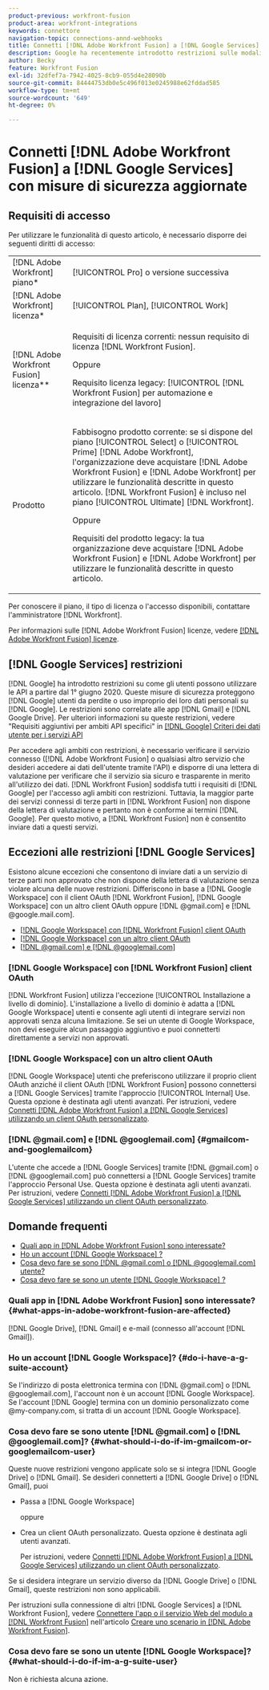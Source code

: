 ```yaml
---
product-previous: workfront-fusion
product-area: workfront-integrations
keywords: connettore
navigation-topic: connections-annd-webhooks
title: Connetti [!DNL Adobe Workfront Fusion] a [!DNL Google Services] con misure di sicurezza aggiornate
description: Google ha recentemente introdotto restrizioni sulle modalità di utilizzo delle API da parte degli utenti. In questo articolo viene descritto come connettersi [!DNL Adobe Workfront Fusion] a Google tenendo conto di queste misure di protezione per gli aggiornamenti.
author: Becky
feature: Workfront Fusion
exl-id: 32dfef7a-7942-4025-8cb9-055d4e28090b
source-git-commit: 84444753db0e5c496f013e0245988e62fddad585
workflow-type: tm+mt
source-wordcount: '649'
ht-degree: 0%

---
```


# Connetti [!DNL Adobe Workfront Fusion] a [!DNL Google Services] con misure di sicurezza aggiornate

## Requisiti di accesso

Per utilizzare le funzionalità di questo articolo, è necessario disporre dei seguenti diritti di accesso:

<table style="table-layout:auto">
 <col> 
 <col> 
 <tbody> 
  <tr> 
   <td role="rowheader">[!DNL Adobe Workfront] piano*</td> 
   <td> <p>[!UICONTROL Pro] o versione successiva</p> </td> 
  </tr> 
  <tr data-mc-conditions=""> 
   <td role="rowheader">[!DNL Adobe Workfront] licenza*</td> 
   <td> <p>[!UICONTROL Plan], [!UICONTROL Work]</p> </td> 
  </tr> 
  <tr> 
   <td role="rowheader">[!DNL Adobe Workfront Fusion] licenza**</td> 
   <td>
   <p>Requisiti di licenza correnti: nessun requisito di licenza [!DNL Workfront Fusion].</p>
   <p>Oppure</p>
   <p>Requisito licenza legacy: [!UICONTROL [!DNL Workfront Fusion] per automazione e integrazione del lavoro] </p>
   </td> 
  </tr> 
  <tr> 
   <td role="rowheader">Prodotto</td> 
   <td>
   <p>Fabbisogno prodotto corrente: se si dispone del piano [!UICONTROL Select] o [!UICONTROL Prime] [!DNL Adobe Workfront], l'organizzazione deve acquistare [!DNL Adobe Workfront Fusion] e [!DNL Adobe Workfront] per utilizzare le funzionalità descritte in questo articolo. [!DNL Workfront Fusion] è incluso nel piano [!UICONTROL Ultimate] [!DNL Workfront].</p>
   <p>Oppure</p>
   <p>Requisiti del prodotto legacy: la tua organizzazione deve acquistare [!DNL Adobe Workfront Fusion] e [!DNL Adobe Workfront] per utilizzare le funzionalità descritte in questo articolo.</p>
   </td> 
  </tr> 
 </tbody> 
</table>

Per conoscere il piano, il tipo di licenza o l&#39;accesso disponibili, contattare l&#39;amministratore [!DNL Workfront].

Per informazioni sulle [!DNL Adobe Workfront Fusion] licenze, vedere [[!DNL Adobe Workfront Fusion] licenze](../../workfront-fusion/get-started/license-automation-vs-integration.md).

## [!DNL Google Services] restrizioni

[!DNL Google] ha introdotto restrizioni su come gli utenti possono utilizzare le API a partire dal 1° giugno 2020. Queste misure di sicurezza proteggono [!DNL Google] utenti da perdite o uso improprio dei loro dati personali su [!DNL Google]. Le restrizioni sono correlate alle app [!DNL Gmail] e [!DNL Google Drive]. Per ulteriori informazioni su queste restrizioni, vedere &quot;Requisiti aggiuntivi per ambiti API specifici&quot; in [[!DNL Google] Criteri dei dati utente per i servizi API](https://developers.google.com/terms/api-services-user-data-policy#additional_requirements_for_specific_api_scopes)

Per accedere agli ambiti con restrizioni, è necessario verificare il servizio connesso ([!DNL Adobe Workfront Fusion] o qualsiasi altro servizio che desideri accedere ai dati dell&#39;utente tramite l&#39;API) e disporre di una lettera di valutazione per verificare che il servizio sia sicuro e trasparente in merito all&#39;utilizzo dei dati. [!DNL Workfront Fusion] soddisfa tutti i requisiti di [!DNL Google] per l&#39;accesso agli ambiti con restrizioni. Tuttavia, la maggior parte dei servizi connessi di terze parti in [!DNL Workfront Fusion] non dispone della lettera di valutazione e pertanto non è conforme ai termini [!DNL Google]. Per questo motivo, a [!DNL Workfront Fusion] non è consentito inviare dati a questi servizi.

## Eccezioni alle restrizioni [!DNL Google Services]

Esistono alcune eccezioni che consentono di inviare dati a un servizio di terze parti non approvato che non dispone della lettera di valutazione senza violare alcuna delle nuove restrizioni. Differiscono in base a [!DNL Google Workspace] con il client OAuth [!DNL Workfront Fusion], [!DNL Google Workspace] con un altro client OAuth oppure [!DNL @gmail.com] e [!DNL @google.mail.com].

* [[!DNL Google Workspace] con  [!DNL Workfront Fusion] client OAuth](#g-suite-with-workfront-fusion-oauth-client)
* [[!DNL Google Workspace] con un altro client OAuth](#g-suite-with-another-oauth-client)
* [[!DNL @gmail.com] e [!DNL @googlemail.com]](#gmailcom-and-googlemailcom)

### [!DNL Google Workspace] con [!DNL Workfront Fusion] client OAuth

[!DNL Workfront Fusion] utilizza l&#39;eccezione [!UICONTROL Installazione a livello di dominio]. L&#39;installazione a livello di dominio è adatta a [!DNL Google Workspace] utenti e consente agli utenti di integrare servizi non approvati senza alcuna limitazione. Se sei un utente di Google Workspace, non devi eseguire alcun passaggio aggiuntivo e puoi connetterti direttamente a servizi non approvati.

### [!DNL Google Workspace] con un altro client OAuth

[!DNL Google Workspace] utenti che preferiscono utilizzare il proprio client OAuth anziché il client OAuth [!DNL Workfront Fusion] possono connettersi a [!DNL Google Services] tramite l&#39;approccio [!UICONTROL Internal] Use. Questa opzione è destinata agli utenti avanzati. Per istruzioni, vedere [Connetti [!DNL Adobe Workfront Fusion] a [!DNL Google Services] utilizzando un client OAuth personalizzato](../../workfront-fusion/connections/connect-fusion-to-google-using-oauth.md).

### [!DNL @gmail.com] e [!DNL @googlemail.com] {#gmailcom-and-googlemailcom}

L&#39;utente che accede a [!DNL Google Services] tramite [!DNL @gmail.com] o [!DNL @googlemail.com] può connettersi a [!DNL Google Services] tramite l&#39;approccio Personal Use. Questa opzione è destinata agli utenti avanzati. Per istruzioni, vedere [Connetti [!DNL Adobe Workfront Fusion] a [!DNL Google Services] utilizzando un client OAuth personalizzato](../../workfront-fusion/connections/connect-fusion-to-google-using-oauth.md).

## Domande frequenti

* [Quali app in  [!DNL Adobe Workfront Fusion]  sono interessate?](#what-apps-in-adobe-workfront-fusion-are-affected)
* [Ho un account  [!DNL Google Workspace] ?](#do-i-have-a-g-suite-account)
* [Cosa devo fare se sono  [!DNL @gmail.com] o [!DNL @googlemail.com] utente?](#what-should-i-do-if-im-gmailcom-or-googlemailcom-user)
* [Cosa devo fare se sono un utente  [!DNL Google Workspace] ?](#what-should-i-do-if-im-a-g-suite-user)

### Quali app in [!DNL Adobe Workfront Fusion] sono interessate? {#what-apps-in-adobe-workfront-fusion-are-affected}

[!DNL Google Drive], [!DNL Gmail] e e-mail (connesso all&#39;account [!DNL Gmail]).

### Ho un account [!DNL Google Workspace]? {#do-i-have-a-g-suite-account}

Se l&#39;indirizzo di posta elettronica termina con [!DNL @gmail.com] o [!DNL @googlemail.com], l&#39;account non è un account [!DNL Google Workspace]. Se l&#39;account [!DNL Google] termina con un dominio personalizzato come @my-company.com, si tratta di un account [!DNL Google Workspace].

### Cosa devo fare se sono utente [!DNL @gmail.com] o [!DNL @googlemail.com]? {#what-should-i-do-if-im-gmailcom-or-googlemailcom-user}

Queste nuove restrizioni vengono applicate solo se si integra [!DNL Google Drive] o [!DNL Gmail]. Se desideri connetterti a [!DNL Google Drive] o [!DNL Gmail], puoi

* Passa a [!DNL Google Workspace]

  oppure

* Crea un client OAuth personalizzato. Questa opzione è destinata agli utenti avanzati.

  Per istruzioni, vedere [Connetti [!DNL Adobe Workfront Fusion] a [!DNL Google Services] utilizzando un client OAuth personalizzato](../../workfront-fusion/connections/connect-fusion-to-google-using-oauth.md).

Se si desidera integrare un servizio diverso da [!DNL Google Drive] o [!DNL Gmail], queste restrizioni non sono applicabili.

Per istruzioni sulla connessione di altri [!DNL Google Services] a [!DNL Workfront Fusion], vedere [Connettere l&#39;app o il servizio Web del modulo a  [!DNL Workfront Fusion]](../../workfront-fusion/scenarios/create-a-scenario.md#connect) nell&#39;articolo [Creare uno scenario in [!DNL Adobe Workfront Fusion]](../../workfront-fusion/scenarios/create-a-scenario.md).

### Cosa devo fare se sono un utente [!DNL Google Workspace]? {#what-should-i-do-if-im-a-g-suite-user}

Non è richiesta alcuna azione.
